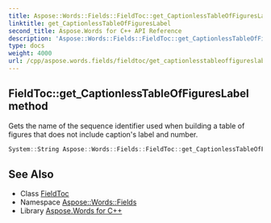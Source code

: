 ```yaml
---
title: Aspose::Words::Fields::FieldToc::get_CaptionlessTableOfFiguresLabel method
linktitle: get_CaptionlessTableOfFiguresLabel
second_title: Aspose.Words for C++ API Reference
description: 'Aspose::Words::Fields::FieldToc::get_CaptionlessTableOfFiguresLabel method. Gets the name of the sequence identifier used when building a table of figures that does not include caption''s label and number in C++.'
type: docs
weight: 4000
url: /cpp/aspose.words.fields/fieldtoc/get_captionlesstableoffigureslabel/
---
```

## FieldToc::get_CaptionlessTableOfFiguresLabel method


Gets the name of the sequence identifier used when building a table of figures that does not include caption's label and number.

```cpp
System::String Aspose::Words::Fields::FieldToc::get_CaptionlessTableOfFiguresLabel()
```

## See Also

* Class [FieldToc](../)
* Namespace [Aspose::Words::Fields](../../)
* Library [Aspose.Words for C++](../../../)
